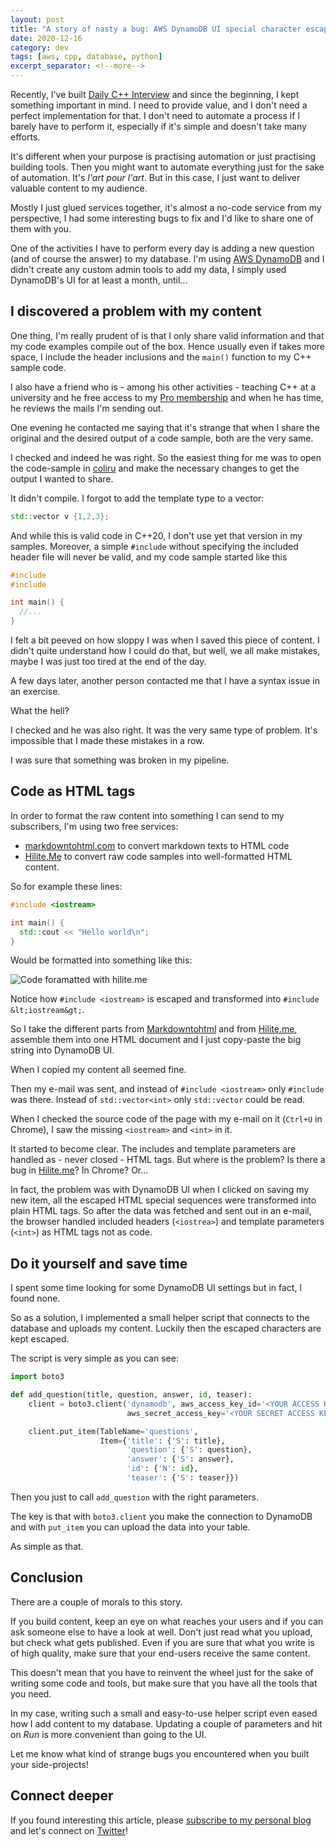 ```yaml
---
layout: post
title: "A story of nasty a bug: AWS DynamoDB UI special character escaping"
date: 2020-12-16
category: dev
tags: [aws, cpp, database, python]
excerpt_separator: <!--more-->
---
```

Recently, I've built [Daily C++ Interview](https://www.dailycppinterview.com/) and since the beginning, I kept something important in mind. I need to provide value, and I don't need a perfect implementation for that. I don't need to automate a process if I barely have to perform it, especially if it's simple and doesn't take many efforts.
<!--more-->

It's different when your purpose is practising automation or just practising building tools. Then you might want to automate everything just for the sake of automation. It's _l'art pour l'art_. But in this case, I just want to deliver valuable content to my audience.

Mostly I just glued services together, it's almost a no-code service from my perspective, I had some interesting bugs to fix and I'd like to share one of them with you.

One of the activities I have to perform every day is adding a new question (and of course the answer) to my database. I'm using [AWS DynamoDB](https://aws.amazon.com/dynamodb/) and I didn't create any custom admin tools to add my data, I simply used DynamoDB's UI for at least a month, until...

## I discovered a problem with my content

One thing, I'm really prudent of is that I only share valid information and that my code examples compile out of the box. Hence usually even if takes more space, I include the header inclusions and the `main()` function to my C++ sample code.

I also have a friend who is - among his other activities - teaching C++ at a university and he free access to my [Pro membership](https://www.dailycppinterview.com/checkout/) and when he has time, he reviews the mails I'm sending out.

One evening he contacted me saying that it's strange that when I share the original and the desired output of a code sample, both are the very same.

I checked and indeed he was right. So the easiest thing for me was to open the code-sample in [coliru](http://coliru.stacked-crooked.com/) and make the necessary changes to get the output I wanted to share.

It didn't compile. I forgot to add the template type to a vector:

```cpp
std::vector v {1,2,3};
```

And while this is valid code in C++20, I don't use yet that version in my samples. Moreover, a simple `#include` without specifying the included header file will never be valid, and my code sample started like this

```cpp
#include
#include

int main() {
  //...
}
```

I felt a bit peeved on how sloppy I was when I saved this piece of content. I didn't quite understand how I could do that, but well, we all make mistakes, maybe I was just too tired at the end of the day.

A few days later, another person contacted me that I have a syntax issue in an exercise. 

What the hell?

I checked and he was also right. It was the very same type of problem. It's impossible that I made these mistakes in a row.

I was sure that something was broken in my pipeline.

## Code as HTML tags

In order to format the raw content into something I can send to my subscribers, I'm using two free services:
- [markdowntohtml.com](https://markdowntohtml.com/) to convert markdown texts to HTML code
- [Hilite.Me](http://hilite.me/) to convert raw code samples into well-formatted HTML content.

So for example these lines:

```cpp
#include <iostream>

int main() {
  std::cout << "Hello world\n";
}
```

Would be formatted into something like this:

![Code foramatted with hilite.me]({{site.baseurl}}/assets/img/hiliteme.png "Code foramatted with hilite.me")

Notice how `#include <iostream>` is escaped and transformed into `#include &lt;iostream&gt;`.

So I take the different parts from [Markdowntohtml](https://markdowntohtml.com/) and from [Hilite.me](http://hilite.me/), assemble them into one HTML document and I just copy-paste the big string into DynamoDB UI.

When I copied my content all seemed fine. 

Then my e-mail was sent, and instead of `#include <iostream>` only `#include` was there. Instead of `std::vector<int>` only `std::vector` could be read.

When I checked the source code of the page with my e-mail on it (`Ctrl+U` in Chrome), I saw the missing `<iostream>` and `<int>` in it.

It started to become clear. The includes and template parameters are handled as - never closed - HTML tags. But where is the problem? Is there a bug in [Hilite.me](http://hilite.me/)? In Chrome? Or...

In fact, the problem was with DynamoDB UI when I clicked on saving my new item, all the escaped HTML special sequences were transformed into plain HTML tags. So after the data was fetched and sent out in an e-mail, the browser handled included headers (`<iostrea>`) and template parameters (`<int>`) as HTML tags not as code.

## Do it yourself and save time

I spent some time looking for some DynamoDB UI settings but in fact, I found none.

So as a solution, I implemented a small helper script that connects to the database and uploads my content. Luckily then the escaped characters are kept escaped.

The script is very simple as you can see:

```py
import boto3

def add_question(title, question, answer, id, teaser):
    client = boto3.client('dynamodb', aws_access_key_id='<YOUR ACCESS KEY ID>',
                          aws_secret_access_key='<YOUR SECRET ACCESS KEY>', region_name='us-east-1')

    client.put_item(TableName='questions',
                    Item={'title': {'S': title},
                          'question': {'S': question},
                          'answer': {'S': answer},
                          'id': {'N': id},
                          'teaser': {'S': teaser}})

```

Then you just to call `add_question` with the right parameters.

The key is that with `boto3.client` you make the connection to DynamoDB and with `put_item` you can upload the data into your table.

As simple as that.

## Conclusion

There are a couple of morals to this story.

If you build content, keep an eye on what reaches your users and if you can ask someone else to have a look at well. Don't just read what you upload, but check what gets published. Even if you are sure that what you write is of high quality, make sure that your end-users receive the same content.

This doesn't mean that you have to reinvent the wheel just for the sake of writing some code and tools, but make sure that you have all the tools that you need.

In my case, writing such a small and easy-to-use helper script even eased how I add content to my database. Updating a couple of parameters and hit on _Run_ is more convenient than going to the UI.

Let me know what kind of strange bugs you encountered when you built your side-projects!

## Connect deeper

If you found interesting this article, please [subscribe to my personal blog](http://eepurl.com/gvcv1j) and let's connect on [Twitter](https://twitter.com/SandorDargo)!